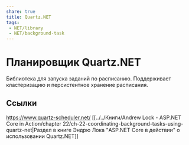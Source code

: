 ```yaml
---
share: true
title: Quartz.NET
tags:
 - NET/library
 - NET/background-task
---
```

# Планировщик Quartz.NET
Библиотека для запуска заданий по расписанию. Поддерживает кластеризацию и персистентное хранение расписания.
## Ссылки
https://www.quartz-scheduler.net/
[[../../Книги/Andrew Lock - ASP.NET Core in Action/chapter 22/ch-22-coordinating-background-tasks-using-quartz-net|Раздел в книге Эндрю Лока "ASP.NET Core в действии" о использовании Quartz.NET]]

